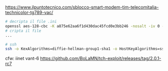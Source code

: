 https://www.ilpuntotecnico.com/sblocco-smart-modem-tim-telecomitalia-technicolor-tg789-vac/
```bash
# decripta il file .ini
openssl aes-128-cbc -K a875e62aa6f1d430dac45fcd0e3bb246 -nosalt -iv 0 -d -in user_config.ini -out user.ini
# cripta il file
...

# ssh 
ssh -o KexAlgorithms=diffie-hellman-group1-sha1 -o HostKeyAlgorithms=ssh-dss -o Ciphers=3des-cbc  Unlock@192.168.1.1
```

cfw: iinet vant-6
https://github.com/BoLaMN/tch-exploit/releases/tag/2.0.1-rc7